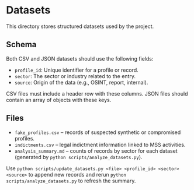 # Datasets

This directory stores structured datasets used by the project.

## Schema

Both CSV and JSON datasets should use the following fields:

- `profile_id`: Unique identifier for a profile or record.
- `sector`: The sector or industry related to the entry.
- `source`: Origin of the data (e.g., OSINT, report, internal).

CSV files must include a header row with these columns. JSON files should contain an array of objects with these keys.

## Files

- `fake_profiles.csv` – records of suspected synthetic or compromised profiles.
- `indictments.csv` – legal indictment information linked to MSS activities.
- `analysis_summary.md` – counts of records by sector for each dataset (generated by `python scripts/analyze_datasets.py`).

Use `python scripts/update_datasets.py <file> <profile_id> <sector> <source>` to append new records and rerun `python scripts/analyze_datasets.py` to refresh the summary.
